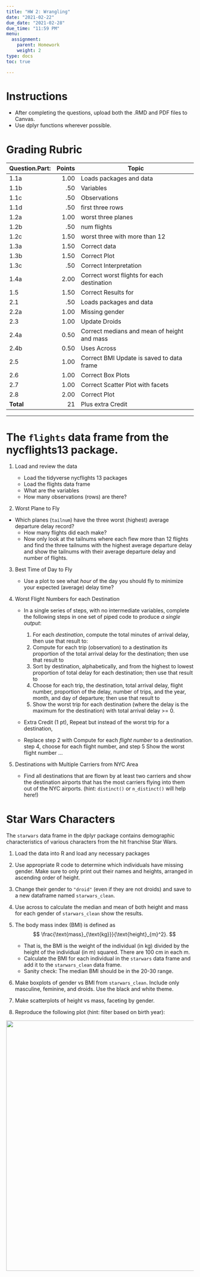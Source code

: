 ```yaml
---
title: "HW 2: Wrangling"
date: "2021-02-22"
due_date: "2021-02-28"
due_time: "11:59 PM"
menu:
  assignment:
    parent: Homework
    weight: 2
type: docs
toc: true

---
```



# Instructions 

- After completing the questions, upload both the .RMD and PDF files to Canvas.
- Use dplyr functions wherever possible. 

# Grading Rubric 
|Question.Part:|Points|Topic|
|---|--:|-------------|
|1.1a|1.00|Loads packages and data|
|1.1b|.50|Variables|
|1.1c|.50|Observations|
|1.1d|.50|first three rows|
|1.2a|1.00|worst three planes|
|1.2b|.50|num flights|
|1.2c|1.50|worst three with more than 12|
|1.3a|1.50|Correct data|
|1.3b|1.50|Correct Plot|
|1.3c|.50|Correct Interpretation|
|1.4a|2.00|Correct worst flights for each destination|
|1.5|1.50|Correct Results for |
|2.1|.50|Loads packages and data|
|2.2a|1.00|Missing gender|
|2.3|1.00|Update Droids|
|2.4a|0.50|Correct medians and mean of height and mass|
|2.4b|0.50|Uses Across|
|2.5|1.00|Correct BMI Update is saved to data frame|
|2.6|1.00|Correct Box Plots|
|2.7|1.00|Correct Scatter Plot with facets|
|2.8|2.00|Correct Plot|
|**Total**|21| Plus extra Credit|

---


# The `flights` data frame from the nycflights13 package.
1. Load and review the data
    - Load the tidyverse nycflights 13 packages 
    - Load the flights data frame 
    - What are the variables
    - How many observations (rows) are there?



2. Worst Plane to Fly
  - Which planes (`tailnum`) have the three worst (highest) average departure delay record?
      + How many flights did each make?
      + Now only look at the tailnums where each flew more than 12 flights and find the three tailnums with the highest average departure delay and show the tailnums with their average departure delay and number of flights.



3. Best Time of Day to Fly
    - Use a plot to see what _hour_ of the day you should fly to minimize your expected (average) delay time?  




4. Worst Flight Numbers for each Destination
    - In a single series of steps, with no intermediate variables, complete the following steps in one set of piped code to produce *a single output*:
        1. For each _destination_, compute the total minutes of arrival delay, then use that result to:
        2. Compute for each trip (observation) to a destination its proportion of the total arrival delay for the destination; then use that result to
        3. Sort by destination, alphabetically, and from the highest to lowest proportion of total delay for each destination; then use that result to
        4. Choose for each trip, the destination, total arrival delay, flight number, proportion of the delay, number of trips, and the year, month, and day of departure; then use that result to
        5. Show the worst trip for each destination (where the delay is the maximum for the destination) with total arrival delay >= 0.
        
    - Extra Credit (1 pt), Repeat but instead of the worst trip for a destination, 
    - Replace step 2 with Compute for each *flight number* to a destination. step 4, choose for each flight number, and step 5 Show the worst flight number ...

  
5. Destinations with Multiple Carriers from NYC Area  
    - Find all destinations that are flown by at least two carriers and show the destination airports that has the most carriers flying into them out of the NYC airports. (hint: `distinct()` or `n_distinct()` will help here!)
  




 

# Star Wars Characters

The `starwars` data frame in the dplyr package contains demographic characteristics of various characters from the hit franchise Star Wars.

1. Load the data into R and load any necessary packages




2.  Use appropriate R code to determine which individuals have missing gender. Make sure to only print out their names and heights, arranged in ascending order of height.




3. Change their gender to `"droid"` (even if they are not droids) and save to a new dataframe named `starwars_clean`.



4. Use across to calculate the median and mean of both height and mass for each gender of `starwars_clean` show the results.




5. The body mass index (BMI) is defined as
    $$
    \frac{\text{mass}_{\text{kg}}}{\text{height}_{m}^2}.
    $$
    
    - That is, the BMI is the weight of the individual (in kg) divided by the height of the individual (in m) squared. There are 100 cm in each m.
    - Calculate the BMI for each individual in the `starwars` data frame and add it to the `starwars_clean` data frame.
    - Sanity check: The median BMI should be in the 20-30 range.
    

    
    
6. Make boxplots of gender vs BMI from `starwars_clean`. Include only masculine, feminine, and droids. Use the black and white theme.



7. Make scatterplots of height vs mass, faceting by gender.




8.  Reproduce the following plot (hint: filter based on birth year):

<img src="/assignment/02-hw_files/figure-html/unnamed-chunk-14-1.png" width="672" />
